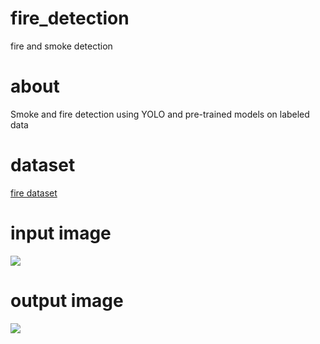 # fire_detection
fire and smoke detection
# about
Smoke and fire detection using YOLO and pre-trained models on labeled data
# dataset
[fire dataset](https://www.uplooder.net//files/e7f0f477c7d13c859ba86c3e967b7330/fire-and-smoke-dataset.zip.html)
# input image
![](https://s28.picofile.com/file/8463093300/IMG_11981.jpg)
# output image
![](https://s28.picofile.com/file/8463093134/IMG_1198.jpg)

